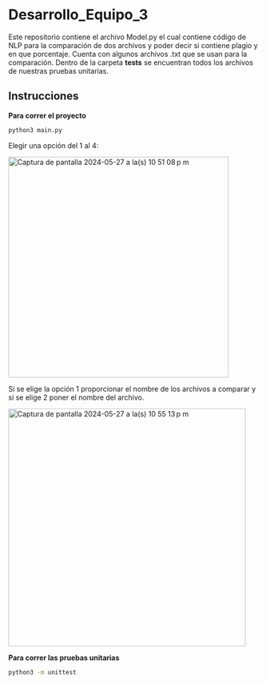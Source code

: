 # Desarrollo_Equipo_3

Este repositorio contiene el archivo Model.py el cual contiene código de NLP para la comparación de dos archivos y poder decir si contiene plagio y en que porcentaje. Cuenta con algunos archivos .txt que se usan para la comparación. Dentro de la carpeta **tests** se encuentran todos los archivos de nuestras pruebas unitarias. 

## Instrucciones
**Para correr el proyecto**
```bash
python3 main.py
```
Elegir una opción del 1 al 4:

<img width="441" alt="Captura de pantalla 2024-05-27 a la(s) 10 51 08 p m" src="https://github.com/JorgeBlancoA01745907/Desarrollo_Equipo_3/assets/69489228/5d6ec20f-f2ee-470e-b3a4-6f7ae6244ca7">

Si se elige la opción 1 proporcionar el nombre de los archivos a comparar y si se elige 2 poner el nombre del archivo.

<img width="475" alt="Captura de pantalla 2024-05-27 a la(s) 10 55 13 p m" src="https://github.com/JorgeBlancoA01745907/Desarrollo_Equipo_3/assets/69489228/a8f38333-dabe-4cb7-82a4-4f2d4db54c04">



**Para correr las pruebas unitarias**

```bash
python3 -m unittest   
```
